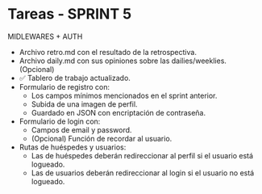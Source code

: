 # Tareas - SPRINT 5

MIDLEWARES + AUTH
   
* Archivo retro.md con el resultado de la retrospectiva.
* Archivo daily.md con sus opiniones sobre las dailies/weeklies. (Opcional)
* ✅ Tablero de trabajo actualizado.
* Formulario de registro con:
   - Los campos mínimos mencionados en el sprint anterior.
   - Subida de una imagen de perfil.
   - Guardado en JSON con encriptación de contraseña.
* Formulario de login con:
   - Campos de email y password.
   - (Opcional) Función de recordar al usuario.
* Rutas de huéspedes y usuarios:
   - Las de huéspedes deberán redireccionar al perfil si el usuario está logueado.
   - Las de usuarios deberán redireccionar al login si el usuario no está logueado.
